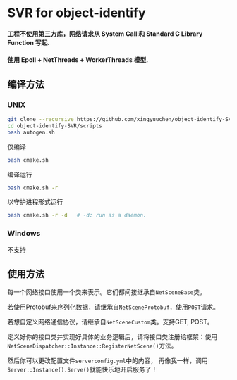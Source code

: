 # SVR for object-identify
#### 工程不使用第三方库，网络请求从 System Call 和 Standard C Library Function 写起.
#### 使用 Epoll + NetThreads + WorkerThreads 模型.

## 编译方法
### UNIX
```bash
git clone --recursive https://github.com/xingyuuchen/object-identify-SVR.git
cd object-identify-SVR/scripts
bash autogen.sh
```
仅编译
```bash
bash cmake.sh
```
编译运行
```bash
bash cmake.sh -r
```
以守护进程形式运行
```bash
bash cmake.sh -r -d   # -d: run as a daemon.
```

### Windows
不支持


## 使用方法
每一个网络接口使用一个类来表示。它们都间接继承自`NetSceneBase`类。

若使用Protobuf来序列化数据，请继承自`NetSceneProtobuf`，使用`POST`请求。

若想自定义网络通信协议，请继承自`NetSceneCustom`类。支持GET, POST。

定义好你的接口类并实现好具体的业务逻辑后，请将接口类注册给框架：使用
`NetSceneDispatcher::Instance::RegisterNetScene()`方法。

然后你可以更改配置文件`serverconfig.yml`中的内容，
再像我一样，调用`Server::Instance().Serve()`就能快乐地开启服务了！
